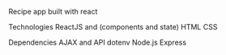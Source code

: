 Recipe app built with react




Technologies
ReactJS and (components and state)
HTML
CSS


Dependencies
AJAX and API
dotenv
Node.js
Express



